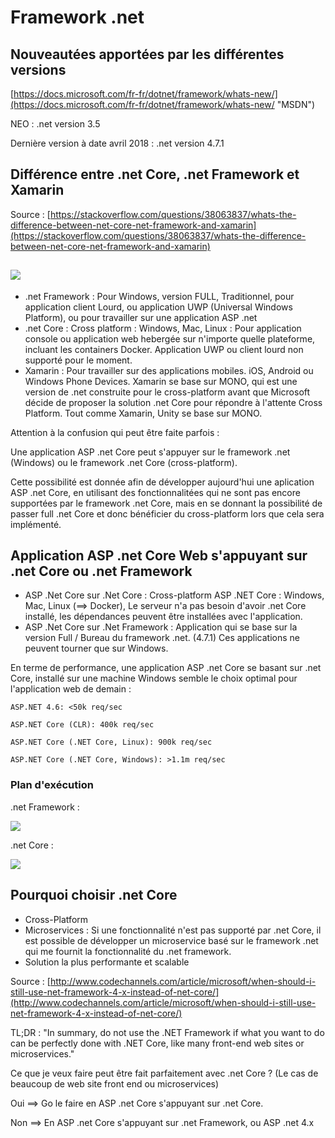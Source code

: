 # Framework .net

## Nouveautées apportées par les différentes versions

[https://docs.microsoft.com/fr-fr/dotnet/framework/whats-new/](https://docs.microsoft.com/fr-fr/dotnet/framework/whats-new/ "MSDN")

NEO : .net version 3.5

Dernière version à date avril 2018 : .net version 4.7.1

## Différence entre .net Core, .net Framework et Xamarin

Source : [https://stackoverflow.com/questions/38063837/whats-the-difference-between-net-core-net-framework-and-xamarin](https://stackoverflow.com/questions/38063837/whats-the-difference-between-net-core-net-framework-and-xamarin)

## ![](https://i.stack.imgur.com/sw8Ln.png)

* .net Framework : Pour Windows, version FULL, Traditionnel, pour application client Lourd, ou application UWP \(Universal Windows Platform\), ou pour travailler sur une application ASP .net
* .net Core : Cross platform : Windows, Mac, Linux : Pour application console ou application web hebergée sur n'importe quelle plateforme, incluant les containers Docker. Application UWP ou client lourd non supporté pour le moment.
* Xamarin : Pour travailler sur des applications mobiles. iOS, Android ou Windows Phone Devices. Xamarin se base sur MONO, qui est une version de .net construite pour le cross-platform avant que Microsoft décide de proposer la solution .net Core pour répondre à l'attente Cross Platform. Tout comme Xamarin, Unity se base sur MONO.

Attention à la confusion qui peut être faite parfois :

Une application ASP .net Core peut s'appuyer sur le framework .net \(Windows\) ou le framework .net Core \(cross-platform\).

Cette possibilité est donnée afin de développer aujourd'hui une aplication ASP .net Core, en utilisant des fonctionnalitées qui ne sont pas encore supportées par le framework .net Core, mais en se donnant la possibilité de passer full .net Core et donc bénéficier du cross-platform lors que cela sera implémenté.

## Application ASP .net Core Web s'appuyant sur .net Core ou .net Framework

* ASP .Net Core sur .Net Core : Cross-platform ASP .NET Core : Windows, Mac, Linux \(==&gt; Docker\), Le serveur n'a pas besoin d'avoir .net Core installé, les dépendances peuvent être installées avec l'application.
* ASP .Net Core sur .Net Framework : Application qui se base sur la version Full / Bureau du framework .net. \(4.7.1\) Ces applications ne peuvent tourner que sur Windows.

En terme de performance, une application ASP .net Core se basant sur .net Core, installé sur une machine Windows semble le choix optimal pour l'application web de demain :

```
ASP.NET 4.6: <50k req/sec

ASP.NET Core (CLR): 400k req/sec

ASP.NET Core (.NET Core, Linux): 900k req/sec

ASP.NET Core (.NET Core, Windows): >1.1m req/sec
```

### Plan d'exécution 

.net Framework :

![](https://i.stack.imgur.com/hG22P.png)

.net Core :

![](https://i.stack.imgur.com/nWPth.png)

## Pourquoi choisir .net Core

* Cross-Platform
* Microservices : Si une fonctionnalité n'est pas supporté par .net Core, il est possible de développer un microservice basé sur le framework .net qui me fournit la fonctionnalité du .net framework.
* Solution la plus performante et scalable

Source : [http://www.codechannels.com/article/microsoft/when-should-i-still-use-net-framework-4-x-instead-of-net-core/](http://www.codechannels.com/article/microsoft/when-should-i-still-use-net-framework-4-x-instead-of-net-core/)

TL;DR : "In summary, do not use the .NET Framework if what you want to do can be perfectly done with .NET Core, like many front-end web sites or microservices."

Ce que je veux faire peut être fait parfaitement avec .net Core ? \(Le cas de beaucoup de web site front end ou microservices\)

Oui ==&gt; Go le faire en ASP .net Core s'appuyant sur .net Core.

Non ==&gt; En ASP .net Core s'appuyant sur .net Framework, ou ASP .net 4.x

